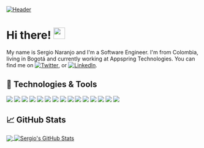 [![Header](https://user-images.githubusercontent.com/33071623/131445826-1f7ffe5b-a360-4a09-88ef-1c25952abe6f.png)
](https://snaranjop1.github.io/)

# Hi there! <img src="https://raw.githubusercontent.com/MartinHeinz/MartinHeinz/master/wave.gif" width="30px">

My name is Sergio Naranjo and I'm a Software Engineer. I'm from Colombia, living in Bogotá and currently working at Appspring Technologies. You can find me on [![Twitter][1.2]][1],  or [![LinkedIn][3.2]][3].

## 🔧 Technologies & Tools
![](https://img.shields.io/badge/OS-Windows-informational?style=flat&logo=windows&logoColor=white&color=FAA307)
![](https://img.shields.io/badge/OS-Mac-informational?style=flat&logo=linux&logoColor=white&color=FAA307)
![](https://img.shields.io/badge/Editor-VS_Code-informational?style=flat&logo=visual-studio-code&logoColor=white&color=FAA307)
![](https://img.shields.io/badge/Code-HTML-informational?style=flat&logo=html5&logoColor=white&color=FAA307)
![](https://img.shields.io/badge/Code-JavaScript-informational?style=flat&logo=javascript&logoColor=white&color=FAA307)
![](https://img.shields.io/badge/Code-CSS-informational?style=flat&logo=css3&logoColor=white&color=FAA307)
![](https://img.shields.io/badge/Code-React-informational?style=flat&logo=react&logoColor=white&color=FAA307)
![](https://img.shields.io/badge/Code-Angular-informational?style=flat&logo=angular&logoColor=white&color=FAA307)
![](https://img.shields.io/badge/Code-Gatsby-informational?style=flat&logo=gatsby&logoColor=white&color=FAA307)
![](https://img.shields.io/badge/Code-Node.js-informational?style=flat&logo=node.js&logoColor=white&color=FAA307)
![](https://img.shields.io/badge/Shell-Bash-informational?style=flat&logo=gnu-bash&logoColor=white&color=FAA307)
![](https://img.shields.io/badge/Tools-PostgreSQL-informational?style=flat&logo=postgresql&logoColor=white&color=FAA307)
![](https://img.shields.io/badge/Tools-MongoDB-informational?style=flat&logo=mongodb&logoColor=white&color=FAA307)
![](https://img.shields.io/badge/Tools-Sass-informational?style=flat&logo=sass&logoColor=white&color=FAA307)
![](https://img.shields.io/badge/Cloud-AWS-informational?style=flat&logo=amazon-aws&logoColor=white&color=FAA307)

## &#x1f4c8; GitHub Stats

<a href="https://github.com/snaranjop1/snaranjop1">
  <img align="center" src="https://github-readme-stats.vercel.app/api/top-langs/?username=snaranjop1&langs_count=3,html&title_color=ffffff&text_color=c9cacc&icon_color=2bbc8a&bg_color=1d1f21" />
</a>
<a href="https://github.com/snaranjop1/snaranjop1">
  <img align="center" src="https://github-readme-stats.vercel.app/api?username=snaranjop1&show_icons=true&line_height=27&count_private=true&title_color=ffffff&text_color=c9cacc&icon_color=FAA307&bg_color=1d1f21" alt="Sergio's GitHub Stats" />
</a>

<!-- links to social media icons -->

<!-- icons with padding -->

[1.1]: http://i.imgur.com/tXSoThF.png (twitter icon with padding)
[2.1]: http://i.imgur.com/0o48UoR.png (github icon with padding)

<!-- icons without padding -->

[1.2]: http://i.imgur.com/wWzX9uB.png (twitter icon without padding)
[2.2]: http://i.imgur.com/9I6NRUm.png (github icon without padding)
[3.2]: https://raw.githubusercontent.com/MartinHeinz/MartinHeinz/master/linkedin-3-16.png (LinkedIn icon without padding)


<!-- links to your social media accounts -->

[1]: https://twitter.com/snaranjop1
[2]: https://github.com/snaranjop1
[3]: https://www.linkedin.com/in/sergio-naranjo-puentes-78a457176/?locale=en_US
